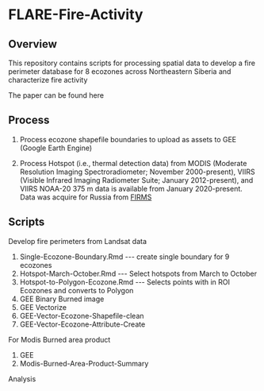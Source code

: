 # FLARE-Fire-Activity

## Overview
This repository contains scripts for processing spatial data to develop a fire perimeter database for 8 ecozones across Northeastern Siberia and characterize fire activity

The paper can be found here

## Process

1. Process ecozone shapefile boundaries to upload as assets to GEE (Google Earth Engine)

2. Process Hotspot (i.e., thermal detection data) from MODIS (Moderate Resolution Imaging Spectroradiometer; November 2000-present), VIIRS (Visible Infrared Imaging Radiometer Suite; January 2012-present), and VIIRS NOAA-20 375 m data is available from January 2020-present. Data was acquire for Russia from [FIRMS](https://firms.modaps.eosdis.nasa.gov/download/create.php)


## Scripts

Develop fire perimeters from Landsat data

1. Single-Ecozone-Boundary.Rmd --- create single boundary for 9 ecozones
2. Hotspot-March-October.Rmd --- Select hotspots from March to October
3. Hotspot-to-Polygon-Ecozone.Rmd --- Selects points with in  ROI Ecozones and converts  to Polygon
4. GEE Binary Burned image
5. GEE Vectorize
6. GEE-Vector-Ecozone-Shapefile-clean
7. GEE-Vector-Ecozone-Attribute-Create


For Modis Burned area product
1. GEE
2. Modis-Burned-Area-Product-Summary

Analysis
